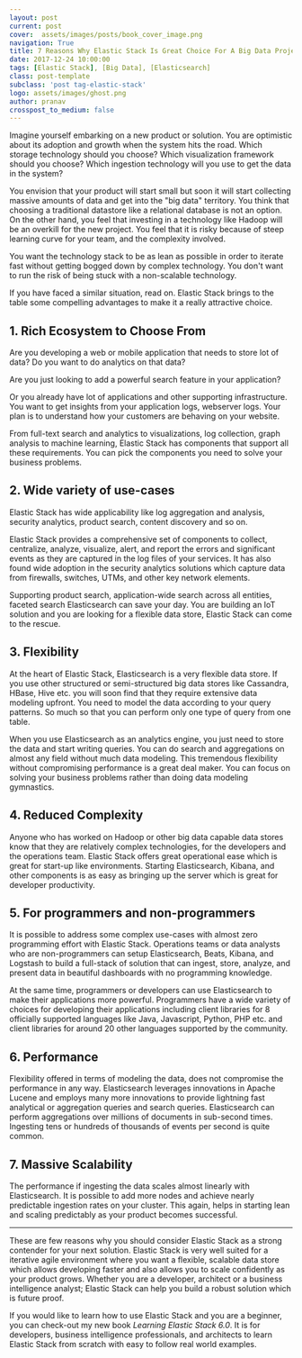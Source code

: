 ```yaml
---
layout: post
current: post
cover:  assets/images/posts/book_cover_image.png
navigation: True
title: 7 Reasons Why Elastic Stack Is Great Choice For A Big Data Project
date: 2017-12-24 10:00:00
tags: [Elastic Stack], [Big Data], [Elasticsearch]
class: post-template
subclass: 'post tag-elastic-stack'
logo: assets/images/ghost.png
author: pranav
crosspost_to_medium: false
---
```


Imagine yourself embarking on a new product or solution. You are optimistic about its adoption and growth when the system hits the road. Which storage technology should you choose? Which visualization framework should you choose? Which ingestion technology will you use to get the data in the system?

You envision that your product will start small but soon it will start collecting massive amounts of data and get into the "big data" territory. You think that choosing a traditional datastore like a relational database is not an option. On the other hand, you feel that investing in a technology like Hadoop will be an overkill for the new project. You feel that it is risky because of steep learning curve for your team, and the complexity involved. 

You want the technology stack to be as lean as possible in order to iterate fast without getting bogged down by complex technology. You don't want to run the risk of being stuck with a non-scalable technology.

If you have faced a similar situation, read on. Elastic Stack brings to the table some compelling advantages to make it a really attractive choice. 

<h2>1. Rich Ecosystem to Choose From</h2>

Are you developing a web or mobile application that needs to store lot of data? Do you want to do analytics on that data? 

Are you just looking to add a powerful search feature in your application? 

Or you already have lot of applications and other supporting infrastructure. You want to get insights from your application logs, webserver logs. Your plan is to understand how your customers are behaving on your website. 

From full-text search and analytics to visualizations, log collection, graph analysis to machine learning, Elastic Stack has components that support all these requirements. You can pick the components you need to solve your business problems.


<h2>2. Wide variety of use-cases</h2>

Elastic Stack has wide applicability like log aggregation and analysis, security analytics, product search, content discovery and so on. 

Elastic Stack provides a comprehensive set of components to collect, centralize, analyze, visualize, alert, and report the errors and significant events as they are captured in the log files of your services. It has also found wide adoption in the security analytics solutions which capture data from firewalls, switches, UTMs, and other key network elements.

Supporting product search, application-wide search across all entities, faceted search Elasticsearch can save your day. You are building an IoT solution and you are looking for a flexible data store, Elastic Stack can come to the rescue.

<h2>3. Flexibility</h2>

At the heart of Elastic Stack, Elasticsearch is a very flexible data store. If you use other structured or semi-structured big data stores like Cassandra, HBase, Hive etc. you will soon find that they require extensive data modeling upfront. You need to model the data according to your query patterns. So much so that you can perform only one type of query from one table. 

When you use Elasticsearch as an analytics engine, you just need to store the data and start writing queries. You can do search and aggregations on almost any field without much data modeling. This tremendous flexibility without compromising performance is a great deal maker. You can focus on solving your business problems rather than doing data modeling gymnastics.

<h2>4. Reduced Complexity</h2>

Anyone who has worked on Hadoop or other big data capable data stores know that they are relatively complex technologies, for the developers and the operations team. Elastic Stack offers great operational ease which is great for start-up like environments. Starting Elasticsearch, Kibana, and other components is as easy as bringing up the server which is great for developer productivity. 

<h2>5. For programmers and non-programmers</h2>

It is possible to address some complex use-cases with almost zero programming effort with Elastic Stack. Operations teams or data analysts who are non-programmers can setup Elasticsearch, Beats, Kibana, and Logstash to build a full-stack of solution that can ingest, store, analyze, and present data in beautiful dashboards with no programming knowledge. 

At the same time, programmers or developers can use Elasticsearch to make their applications more powerful. Programmers have a wide variety of choices for developing their applications including client libraries for 8 officially supported languages like Java, Javascript, Python, PHP etc. and client libraries for around 20 other languages supported by the community.

<h2>6. Performance</h2>

Flexibility offered in terms of modeling the data, does not compromise the performance in any way. Elasticsearch leverages innovations in Apache Lucene and employs many more innovations to provide lightning fast analytical or aggregation queries and search queries. Elasticsearch can perform aggregations over millions of documents in sub-second times. Ingesting tens or hundreds of thousands of events per second is quite common.

<h2>7. Massive Scalability</h2>

The performance if ingesting the data scales almost linearly with Elasticsearch. It is possible to add more nodes and achieve nearly predictable ingestion rates on your cluster. This again, helps in starting lean and scaling predictably as your product becomes successful.

<hr/>

These are few reasons why you should consider Elastic Stack as a strong contender for your next solution. Elastic Stack is very well suited for a iterative agile environment where you want a flexible, scalable data store which allows developing faster and also allows you to scale confidently as your product grows. Whether you are a developer, architect or a business intelligence analyst; Elastic Stack can help you build a robust solution which is future proof.

If you would like to learn how to use Elastic Stack and you are a beginner, you can check-out my new book <em>Learning Elastic Stack 6.0</em>. It is for developers, business intelligence professionals, and architects to learn Elastic Stack from scratch with easy to follow real world examples. 
